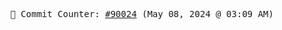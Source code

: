 <p align="center">
    <samp>
        📮 Commit Counter: <a href="https://github.com/Javascript-void0/Javascript-void0/commits/main">#90024</a> (May 08, 2024 @ 03:09 AM)
    </samp>
</p>